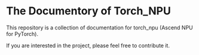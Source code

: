 # The Documentory of Torch_NPU

This repository is a collection of documentation for torch_npu (Ascend NPU for PyTorch).

If you are interested in the project, please feel free to contribute it.
